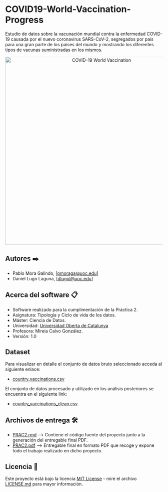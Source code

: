 # COVID19-World-Vaccination-Progress
Estudio de datos sobre la vacunación mundial contra la enfermedad COVID-19 causada por el nuevo coronavirus SARS-CoV-2, segregados por país para una gran parte de los países del mundo y mostrando los diferentes tipos de vacunas suministradas en los mismos.

<p align="center">
  <img width="600" src="https://image.freepik.com/vector-gratis/fondo-vacuna-coronavirus-realista-jeringa-mano_52683-55650.jpg" alt="COVID-19 World Vaccination">
</p>

## Autores ✒️
* Pablo Mora Galindo, [pmoraga@uoc.edu]
* Daniel Lugo Laguna, [dlugol@uoc.edu]

## Acerca del software 📋
* Software realizado para la cumplimentación de la Práctica 2.
* Asignatura: Tipología y Ciclo de vida de los datos.
* Máster: Ciencia de Datos.
* Universidad: [Universidad Oberta de Catalunya](https://www.uoc.edu/portal/ca/index.html)
* Profesora: Mireia Calvo González.
* Versión: 1.0

## Dataset 
Para visualizar en detalle el conjunto de datos bruto seleccionado acceda al siguiente enlace:
* [country_vaccinations.csv](./data/country_vaccinations.csv)

El conjunto de datos procesado y utilizado en los análisis posteriores se encuentra en el siguiente link:
* [country_vaccinations_clean.csv](./data/country_vaccinations_clean.csv)

## Archivos de entrega 🛠️
* [PRAC2.rmd](./code/PRAC2.rmd) --> Contiene el código fuente del proyecto junto a la generación del entregable final PDF.
* [PRAC2.pdf](./code/PRAC2.pdf) --> Entregable final en formato PDF que recoge y expone todo el trabajo realizado en dicho proyecto.

## Licencia 📄
Este proyecto está bajo la licencia [MIT License](http://opensource.org/licenses/mit-license.php) - mire el archivo [LICENSE.md](LICENSE.md) para mayor información.
